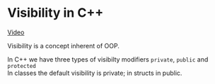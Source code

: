 # Visibility in C++

[Video](https://www.youtube.com/watch?v=6OVQ8nh3KP0&list=PLlrATfBNZ98dudnM48yfGUldqGD0S4FFb&t=0s&index=31)

Visibility is a concept inherent of OOP.

In C++ we have three types of visibilty modifiers `private`, `public` and `protected`  
In classes the default visibility is private; in structs in public.
